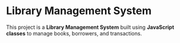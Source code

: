 # Library Management System

This project is a **Library Management System** built using **JavaScript classes** to manage books, borrowers, and transactions.
